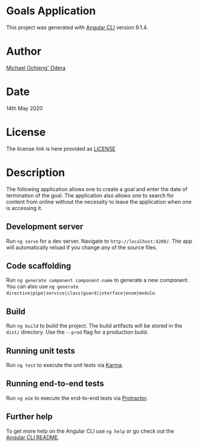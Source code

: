 # Goals Application

This project was generated with [Angular CLI](https://github.com/angular/angular-cli) version 9.1.4.

# Author
[Michael Ochieng' Odera](https://michaeloderaportfolio.imfast.io)

# Date
14th May 2020

# License
The license link is here provided as [LICENSE](LICENSE)

# Description
The following application allows one to create a goal and enter the date of termination of the goal. The application also allows one to search for content from online without the necessity to leave the application when one is accessing it.

## Development server

Run `ng serve` for a dev server. Navigate to `http://localhost:4200/`. The app will automatically reload if you change any of the source files.

## Code scaffolding

Run `ng generate component component-name` to generate a new component. You can also use `ng generate directive|pipe|service|class|guard|interface|enum|module`.

## Build

Run `ng build` to build the project. The build artifacts will be stored in the `dist/` directory. Use the `--prod` flag for a production build.

## Running unit tests

Run `ng test` to execute the unit tests via [Karma](https://karma-runner.github.io).

## Running end-to-end tests

Run `ng e2e` to execute the end-to-end tests via [Protractor](http://www.protractortest.org/).

## Further help

To get more help on the Angular CLI use `ng help` or go check out the [Angular CLI README](https://github.com/angular/angular-cli/blob/master/README.md).
